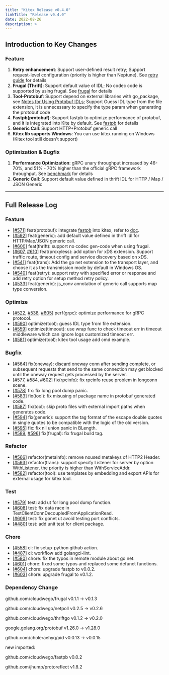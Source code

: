 ```yaml
---
title: "Kitex Release v0.4.0"
linkTitle: "Release v0.4.0"
date: 2022-08-26
description: >
---
```


## **Introduction to Key Changes**

### **Feature**
1. **Retry enhancement**: Support user-defined result retry; Support request-level configuration (priority is higher than Neptune). See [retry guide](https://www.cloudwego.io/docs/kitex/tutorials/basic-feature/retry/) for details
2. **Frugal (Thrift)**: Support default value of IDL; No codec code is supported by using frugal. See [frugal](https://www.cloudwego.io/docs/kitex/tutorials/advanced-feature/codec_frugal/) for details
3. **Tool-Protobuf**: Support depend on external libraries with go_package, see [Notes for Using Protobuf IDLs](https://www.cloudwego.io/docs/kitex/tutorials/code-gen/code_generation/#notes-for-using-protobuf-idls);  Support Guess IDL type from the file extension, it is unnecessary to specify the type param when generating the protobuf code
4. **Fastpb(protobuf)**: Support fastpb to optimize performance of protobuf, and it is integrated into Kite by default. See [fastpb](https://www.cloudwego.io/docs/kitex/tutorials/code-gen/fastpb/) for details
5. **Generic Call**: Support HTTP+Protobuf generic call
6. **Kitex lib supports Windows**: You can use kitex running on Windows (Kitex tool still doesn't support)
   

### **Optimization & Bugfix**
1. **Performance Optimization**: gRPC unary throughput increased by 46-70%, and 51% - 70% higher than the official gRPC framework throughput. See [benchmark](https://github.com/cloudwego/kitex-benchmark)  for details
2. **Generic Call**: Support default value defined in thrift IDL for HTTP / Map / JSON Generic


---

## **Full Release Log**

### Feature

* [[#571](https://github.com/cloudwego/kitex/pull/571)] feat(protobuf): integrate [fastpb](https://github.com/cloudwego/fastpb) into kitex, refer to [doc](https://www.cloudwego.io/docs/kitex/tutorials/code-gen/fastpb/).
* [[#592](https://github.com/cloudwego/kitex/pull/592)] feat(generic): add default value defined in thrift idl for HTTP/Map/JSON generic call.
* [[#600](https://github.com/cloudwego/kitex/pull/600)] feat(thrift): support no codec gen-code when using frugal.
* [[#607](https://github.com/cloudwego/kitex/pull/607), [#610](https://github.com/cloudwego/kitex/pull/610)] feat(proxyless): add option for xDS extension. Support traffic route, timeout config and service discovery based on xDS.
* [[#541](https://github.com/cloudwego/kitex/pull/541)] feat(trans): Add the go net extension to the transport layer, and choose it as the transmission mode by default in Windows OS.
* [[#540](https://github.com/cloudwego/kitex/pull/540)] feat(retry): support retry with specified error or response and add retry option for setup method retry policy.
* [[#533](https://github.com/cloudwego/kitex/pull/533)] feat(generic): js_conv annotation of generic call supports map type conversion.

### Optimize

* [[#522](https://github.com/cloudwego/kitex/pull/522), [#538](https://github.com/cloudwego/kitex/pull/538), [#605](https://github.com/cloudwego/kitex/pull/605)] perf(grpc): optimize performance for gRPC protocol.
* [[#590](https://github.com/cloudwego/kitex/pull/590)] optimize(tool): guess IDL type from file extension.
* [[#559](https://github.com/cloudwego/kitex/pull/559)] optimize(timeout): use wrap func to check timeout err in timeout middleware which can ignore logs customized timeout err.
* [[#581](https://github.com/cloudwego/kitex/pull/581)] optimize(tool): kitex tool usage add cmd example.

### Bugfix

* [[#564](https://github.com/cloudwego/kitex/pull/564)] fix(oneway): discard oneway conn after sending complete, or subsequent requests that send to the same connection may get blocked until the oneway request gets processed by the server.
* [[#577](https://github.com/cloudwego/kitex/pull/577), [#584](https://github.com/cloudwego/kitex/pull/584), [#602](https://github.com/cloudwego/kitex/pull/602)] fix(rpcinfo): fix rpcinfo reuse problem in longconn scene.
* [[#578](https://github.com/cloudwego/kitex/pull/578)] fix: fix long pool dump panic. 
* [[#583](https://github.com/cloudwego/kitex/pull/583)] fix(tool): fix misusing of package name in protobuf generated code.
* [[#587](https://github.com/cloudwego/kitex/pull/587)] fix(tool): skip proto files with external import paths when generates code.
* [[#594](https://github.com/cloudwego/kitex/pull/594)] fix(generic): support the tag format of the escape double quotes in single quotes to be compatible with the logic of the old version.
* [[#595](https://github.com/cloudwego/kitex/pull/595)] fix: fix nil union panic in BLength.
* [[#589](https://github.com/cloudwego/kitex/pull/589), [#596](https://github.com/cloudwego/kitex/pull/596)] fix(frugal): fix frugal build tag.

### Refactor

* [[#566](https://github.com/cloudwego/kitex/pull/566)] refactor(metainfo): remove noused metakeys of HTTP2 Header.
* [[#593](https://github.com/cloudwego/kitex/pull/593)] refactor(trans): support specify Listener for server by option WithListener, the priority is higher than WithServiceAddr.
* [[#582](https://github.com/cloudwego/kitex/pull/582)] refactor(tool): use templates by embedding and export APIs for external usage for kitex tool.

### Test

* [[#579](https://github.com/cloudwego/kitex/pull/579)] test: add ut for long pool dump function.
* [[#608](https://github.com/cloudwego/kitex/pull/608)] test: fix data race in TestClientConnDecoupledFromApplicationRead.
* [[#609](https://github.com/cloudwego/kitex/pull/609)] test: fix gonet ut avoid testing port conflicts.
* [[#480](https://github.com/cloudwego/kitex/pull/480)] test: add unit test for client package.

### Chore

* [[#558](https://github.com/cloudwego/kitex/pull/558)] ci: fix setup-python github action.
* [[#487](https://github.com/cloudwego/kitex/pull/487)] ci: workflow add golangci-lint.
* [[#580](https://github.com/cloudwego/kitex/pull/580)] chore: fix the typos in remote module about go net.
* [[#601](https://github.com/cloudwego/kitex/pull/601)] chore: fixed some typos and replaced some defunct functions.
* [[#604](https://github.com/cloudwego/kitex/pull/604)] chore: upgrade fastpb to v0.0.2.
* [[#603](https://github.com/cloudwego/kitex/pull/603)] chore: upgrade frugal to v0.1.2.

### Dependency Change

github.com/cloudwego/frugal v0.1.1 -> v0.1.3

github.com/cloudwego/netpoll v0.2.5 -> v0.2.6

github.com/cloudwego/thriftgo v0.1.2 -> v0.2.0

google.golang.org/protobuf v1.26.0 -> v1.28.0

github.com/choleraehyq/pid v0.0.13 -> v0.0.15

new imported:

github.com/cloudwego/fastpb v0.0.2

github.com/jhump/protoreflect v1.8.2

